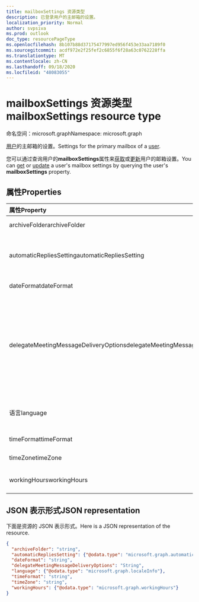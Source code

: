 ```yaml
---
title: mailboxSettings 资源类型
description: 已登录用户的主邮箱的设置。
localization_priority: Normal
author: svpsiva
ms.prod: outlook
doc_type: resourcePageType
ms.openlocfilehash: 8b107b88d37175477997ed956f453e33aa7189f0
ms.sourcegitcommit: acdf972e2f25fef2c6855f6f28a63c0762228ffa
ms.translationtype: MT
ms.contentlocale: zh-CN
ms.lasthandoff: 09/18/2020
ms.locfileid: "48083055"
---
```

# <a name="mailboxsettings-resource-type"></a><span data-ttu-id="b00af-103">mailboxSettings 资源类型</span><span class="sxs-lookup"><span data-stu-id="b00af-103">mailboxSettings resource type</span></span>

<span data-ttu-id="b00af-104">命名空间：microsoft.graph</span><span class="sxs-lookup"><span data-stu-id="b00af-104">Namespace: microsoft.graph</span></span>

<span data-ttu-id="b00af-105">[用户](user.md)的主邮箱的设置。</span><span class="sxs-lookup"><span data-stu-id="b00af-105">Settings for the primary mailbox of a [user](user.md).</span></span>

<span data-ttu-id="b00af-106">您可以通过查询用户的**mailboxSettings**属性来[获取](../api/user-get-mailboxsettings.md)或[更新](../api/user-update-mailboxsettings.md)用户的邮箱设置。</span><span class="sxs-lookup"><span data-stu-id="b00af-106">You can [get](../api/user-get-mailboxsettings.md) or [update](../api/user-update-mailboxsettings.md) a user's mailbox settings by querying the user's **mailboxSettings** property.</span></span>


## <a name="properties"></a><span data-ttu-id="b00af-107">属性</span><span class="sxs-lookup"><span data-stu-id="b00af-107">Properties</span></span>
| <span data-ttu-id="b00af-108">属性</span><span class="sxs-lookup"><span data-stu-id="b00af-108">Property</span></span>     | <span data-ttu-id="b00af-109">类型</span><span class="sxs-lookup"><span data-stu-id="b00af-109">Type</span></span>   |<span data-ttu-id="b00af-110">说明</span><span class="sxs-lookup"><span data-stu-id="b00af-110">Description</span></span>|
|:---------------|:--------|:----------|
|<span data-ttu-id="b00af-111">archiveFolder</span><span class="sxs-lookup"><span data-stu-id="b00af-111">archiveFolder</span></span>|<span data-ttu-id="b00af-112">string</span><span class="sxs-lookup"><span data-stu-id="b00af-112">string</span></span>|<span data-ttu-id="b00af-113">用户存档文件夹的文件夹 ID。</span><span class="sxs-lookup"><span data-stu-id="b00af-113">Folder ID of an archive folder for the user.</span></span>|
|<span data-ttu-id="b00af-114">automaticRepliesSetting</span><span class="sxs-lookup"><span data-stu-id="b00af-114">automaticRepliesSetting</span></span>|[<span data-ttu-id="b00af-115">automaticRepliesSetting</span><span class="sxs-lookup"><span data-stu-id="b00af-115">automaticRepliesSetting</span></span>](automaticrepliessetting.md)|<span data-ttu-id="b00af-116">自动通知发件人有传入电子邮件（包含一封来自已登录用户的邮件）的配置设置。</span><span class="sxs-lookup"><span data-stu-id="b00af-116">Configuration settings to automatically notify the sender of an incoming email with a message from the signed-in user.</span></span>|
|<span data-ttu-id="b00af-117">dateFormat</span><span class="sxs-lookup"><span data-stu-id="b00af-117">dateFormat</span></span>|<span data-ttu-id="b00af-118">string</span><span class="sxs-lookup"><span data-stu-id="b00af-118">string</span></span>|<span data-ttu-id="b00af-119">用户邮箱的日期格式。</span><span class="sxs-lookup"><span data-stu-id="b00af-119">The date format for the user's mailbox.</span></span>|
|<span data-ttu-id="b00af-120">delegateMeetingMessageDeliveryOptions</span><span class="sxs-lookup"><span data-stu-id="b00af-120">delegateMeetingMessageDeliveryOptions</span></span>|<span data-ttu-id="b00af-121">delegateMeetingMessageDeliveryOptions</span><span class="sxs-lookup"><span data-stu-id="b00af-121">delegateMeetingMessageDeliveryOptions</span></span>| <span data-ttu-id="b00af-122">如果用户具有日历代理，则指定代理、邮箱所有者，还是同时接收会议邮件和会议响应。</span><span class="sxs-lookup"><span data-stu-id="b00af-122">If the user has a calendar delegate, this specifies whether the delegate, mailbox owner, or both receive meeting messages and meeting responses.</span></span> <span data-ttu-id="b00af-123">可取值为：`sendToDelegateAndInformationToPrincipal`、`sendToDelegateAndPrincipal`、`sendToDelegateOnly`。</span><span class="sxs-lookup"><span data-stu-id="b00af-123">Possible values are: `sendToDelegateAndInformationToPrincipal`, `sendToDelegateAndPrincipal`, `sendToDelegateOnly`.</span></span>|
|<span data-ttu-id="b00af-124">语言</span><span class="sxs-lookup"><span data-stu-id="b00af-124">language</span></span>|[<span data-ttu-id="b00af-125">localeInfo</span><span class="sxs-lookup"><span data-stu-id="b00af-125">localeInfo</span></span>](localeinfo.md)|<span data-ttu-id="b00af-126">用户的区域设置信息，包括首选语言和国家/地区。</span><span class="sxs-lookup"><span data-stu-id="b00af-126">The locale information for the user, including the preferred language and country/region.</span></span>|
|<span data-ttu-id="b00af-127">timeFormat</span><span class="sxs-lookup"><span data-stu-id="b00af-127">timeFormat</span></span>|<span data-ttu-id="b00af-128">string</span><span class="sxs-lookup"><span data-stu-id="b00af-128">string</span></span>|<span data-ttu-id="b00af-129">用户邮箱的时间格式。</span><span class="sxs-lookup"><span data-stu-id="b00af-129">The time format for the user's mailbox.</span></span>|
|<span data-ttu-id="b00af-130">timeZone</span><span class="sxs-lookup"><span data-stu-id="b00af-130">timeZone</span></span>|<span data-ttu-id="b00af-131">string</span><span class="sxs-lookup"><span data-stu-id="b00af-131">string</span></span>|<span data-ttu-id="b00af-132">用户邮箱的默认时区。</span><span class="sxs-lookup"><span data-stu-id="b00af-132">The default time zone for the user's mailbox.</span></span>|
|<span data-ttu-id="b00af-133">workingHours</span><span class="sxs-lookup"><span data-stu-id="b00af-133">workingHours</span></span>|[<span data-ttu-id="b00af-134">workingHours</span><span class="sxs-lookup"><span data-stu-id="b00af-134">workingHours</span></span>](workinghours.md)|<span data-ttu-id="b00af-135">特定时区用户一周的工作天数和小时数。</span><span class="sxs-lookup"><span data-stu-id="b00af-135">The days of the week and hours in a specific time zone that the user works.</span></span>|

## <a name="json-representation"></a><span data-ttu-id="b00af-136">JSON 表示形式</span><span class="sxs-lookup"><span data-stu-id="b00af-136">JSON representation</span></span>

<span data-ttu-id="b00af-137">下面是资源的 JSON 表示形式。</span><span class="sxs-lookup"><span data-stu-id="b00af-137">Here is a JSON representation of the resource.</span></span>

<!-- {
  "blockType": "resource",
  "optionalProperties": [
    "archiveFolder"
  ],
  "@odata.type": "microsoft.graph.mailboxSettings"
}-->

```json
{
  "archiveFolder": "string",
  "automaticRepliesSetting": {"@odata.type": "microsoft.graph.automaticRepliesSetting"},
  "dateFormat": "string",
  "delegateMeetingMessageDeliveryOptions": "String",
  "language": {"@odata.type": "microsoft.graph.localeInfo"},
  "timeFormat": "string",
  "timeZone": "string",
  "workingHours": {"@odata.type": "microsoft.graph.workingHours"}
}

```

<!-- uuid: 8fcb5dbc-d5aa-4681-8e31-b001d5168d79
2015-10-25 14:57:30 UTC -->
<!-- {
  "type": "#page.annotation",
  "description": "mailboxSettings resource",
  "keywords": "",
  "section": "documentation",
  "tocPath": ""
}-->

